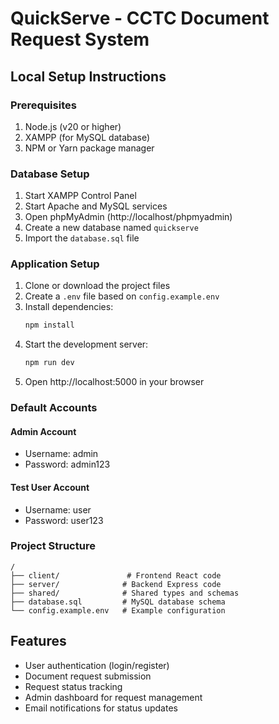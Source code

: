 # QuickServe - CCTC Document Request System

## Local Setup Instructions

### Prerequisites
1. Node.js (v20 or higher)
2. XAMPP (for MySQL database)
3. NPM or Yarn package manager

### Database Setup
1. Start XAMPP Control Panel
2. Start Apache and MySQL services
3. Open phpMyAdmin (http://localhost/phpmyadmin)
4. Create a new database named `quickserve`
5. Import the `database.sql` file

### Application Setup
1. Clone or download the project files
2. Create a `.env` file based on `config.example.env`
3. Install dependencies:
   ```bash
   npm install
   ```
4. Start the development server:
   ```bash
   npm run dev
   ```
5. Open http://localhost:5000 in your browser

### Default Accounts

#### Admin Account
- Username: admin
- Password: admin123

#### Test User Account
- Username: user
- Password: user123

### Project Structure
```
/
├── client/               # Frontend React code
├── server/              # Backend Express code
├── shared/              # Shared types and schemas
├── database.sql         # MySQL database schema
└── config.example.env   # Example configuration
```

## Features
- User authentication (login/register)
- Document request submission
- Request status tracking
- Admin dashboard for request management
- Email notifications for status updates
